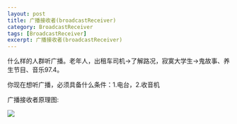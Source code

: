 ```yaml
---
layout: post
title: 广播接收者(broadcastReceiver) 
category: BroadcastReceiver
tags: [BroadcastReceiver]
excerpt: 广播接收者(broadcastReceiver) 
---
```



什么样的人群听广播。老年人，出租车司机->了解路况，寂寞大学生->鬼故事、养生节目、音乐97.4。

你现在想听广播，必须具备什么条件：1.电台，2.收音机 

广播接收者原理图:

![](http://www.nangongyibin.com/assets/images/br1.png) 